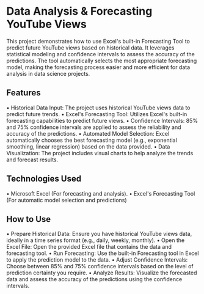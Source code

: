 # Data Analysis & Forecasting YouTube Views

This project demonstrates how to use Excel's built-in Forecasting Tool to predict future YouTube views based on historical data. It leverages statistical modeling and confidence intervals to assess the accuracy of the predictions. The tool automatically selects the most appropriate forecasting model, making the forecasting process easier and more efficient for data analysis in data science projects.


## Features

•	Historical Data Input: The project uses historical YouTube views data to predict future trends.
•	Excel's Forecasting Tool: Utilizes Excel's built-in forecasting capabilities to predict future views.
•	Confidence Intervals: 85% and 75% confidence intervals are applied to assess the reliability and accuracy of the predictions.
•	Automated Model Selection: Excel automatically chooses the best forecasting model (e.g., exponential smoothing, linear regression) based on the data provided.
•	Data Visualization: The project includes visual charts to help analyze the trends and forecast results.


## Technologies Used

•	Microsoft Excel (For forecasting and analysis).
•	Excel's Forecasting Tool (For automatic model selection and predictions)

## How to Use

•	Prepare Historical Data: Ensure you have historical YouTube views data, ideally in a time series format (e.g., daily, weekly, monthly).
•	Open the Excel File: Open the provided Excel file that contains the data and forecasting tool.
•	Run Forecasting: Use the built-in Forecasting tool in Excel to apply the prediction model to the data.
•	Adjust Confidence Intervals: Choose between 85% and 75% confidence intervals based on the level of prediction certainty you require.
•	Analyze Results: Visualize the forecasted data and assess the accuracy of the predictions using the confidence intervals.

